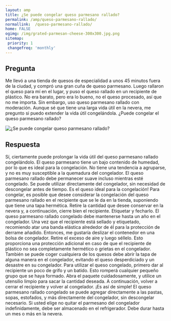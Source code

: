 ```yaml
---
layout: amp
title: ¿Se puede congelar queso parmesano rallado?  
permalink: /amp/queso-parmesano-rallado/
normallink:  /queso-parmesano-rallado/
home: FALSE
ogimg: /img/grated-parmesan-cheese-300x300.jpg.png
sitemap:
 priority: 1
 changefreq: 'monthly'
---
```




## Pregunta

Me llevó a una tienda de quesos de especialidad a unos 45 minutos fuera de la ciudad, y compró una gran cuña de queso parmesano. Luego rallaron el queso para mí en el lugar, y puso el queso rallado en un recipiente de plástico. No era barato, pero era lo bueno, no el queso procesado, así que no me importa. Sin embargo, uso queso parmesano rallado con moderación. Aunque sé que tiene una larga vida útil en la nevera, me pregunto si puedo extender la vida útil congelándola. ¿Puede congelar el queso parmesano rallado?


![¿Se puede congelar queso parmesano rallado?](https://sepuedecongelar.com/img/grated-parmesan-cheese-300x300.jpg "¿Se puede congelar queso parmesano rallado?" )


## Respuesta

Sí, ciertamente puede prolongar la vida útil del queso parmesano rallado congelándolo. El queso parmesano tiene un bajo contenido de humedad, por lo que es ideal para la congelación. No tiene una tendencia a agruparse, y no es muy susceptible a la quemadura del congelador. El queso parmesano rallado debe permanecer suave incluso mientras esté congelado. Se puede utilizar directamente del congelador, sin necesidad de descongelar antes de tiempo. Es el queso ideal para la congelación!
Para congelar, es posible que desee considerar la congelación del queso parmesano rallado en el recipiente que se le da en la tienda, suponiendo que tiene una tapa hermética. Retire la cantidad que desee conservar en la nevera y, a continuación, cierre bien el recipiente. Etiquetar y fecharlo. El queso parmesano rallado congelado debe mantenerse hasta un año en el congelador.
Una vez que el recipiente está sellado y etiquetado, recomiendo atar una banda elástica alrededor de él para la protección de derrame añadido. Entonces, me gustaría deslizar el contenedor en una bolsa de congelador. Retire el exceso de aire y luego séllelo. Esto proporciona una protección adicional en caso de que el recipiente de plástico no sea completamente hermético o grietas en el congelador. También se puede coger cualquiera de los quesos debe abrir la tapa de alguna manera en el congelador, evitando el queso desperdiciado y un desastre en su congelador.
Para utilizar el queso congelado, primero dar al recipiente un poco de grifo y un batido. Esto romperá cualquier pequeño grupo que se haya formado. Abra el paquete cuidadosamente, y utilice un utensilio limpio para sacar la cantidad deseada. A continuación, volver a cerrar el recipiente y volver al congelador. ¡Es así de simple! El queso parmesano rallado congelado se puede agregar directamente a las pastas, sopas, estofados, y más directamente del congelador, sin descongelar necesario. Si usted elige no quitar el parmesano del congelador indefinidamente, debe ser almacenado en el refrigerador. Debe durar hasta un mes o más en la nevera.